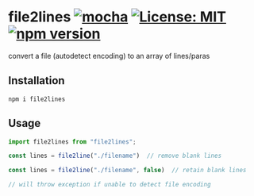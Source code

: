 # file2lines [![mocha](https://github.com/ffreemt/file2lines/actions/workflows/test.yml/badge.svg)](https://github.com/ffreemt/file2lines/actions) [![License: MIT](https://img.shields.io/badge/License-MIT-yellow.svg)](https://opensource.org/licenses/MIT) [![npm version](https://badge.fury.io/js/file2lines.svg)](https://badge.fury.io/js/file2lines)
convert a file (autodetect encoding) to an array of lines/paras

## Installation
`npm i file2lines `

## Usage

```js
import file2lines from "file2lines";

const lines = file2line("./filename")  // remove blank lines

const lines = file2line("./filename", false)  // retain blank lines

// will throw exception if unable to detect file encoding
```
